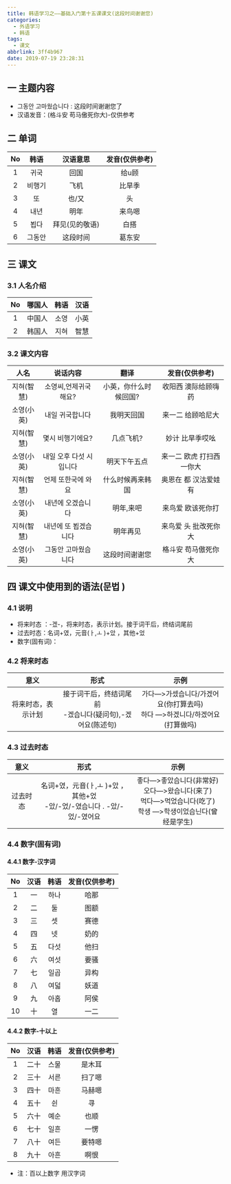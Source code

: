 ```yaml
---
title: 韩语学习之——基础入门第十五课课文(这段时间谢谢您)
categories:
  - 外语学习
  - 韩语
tags:
  - 课文
abbrlink: 3ff4b967
date: 2019-07-19 23:28:31
---
```


##   一 主题内容

* 그동안 고마웠습니다  : 这段时间谢谢您了
* 汉语发音：(格斗安 苟马傲死你大)-仅供参考

<!--more-->

## 二 单词

|  No  |  韩语  |    汉语意思    | 发音(仅供参考) |
| :--: | :----: | :------------: | :------------: |
|  1   |  귀국  |      回国      |     给u顾      |
|  2   | 비행기 |      飞机      |     比旱季     |
|  3   |   또   |     也/又      |       头       |
|  4   |  내년  |      明年      |     来鸟嗯     |
|  5   |  뵙다  | 拜见(见的敬语) |      白搭      |
|  6   | 그동안 |    这段时间    |     葛东安     |

## 三 课文

### 3.1 人名介绍

|  No  | 哪国人 | 韩语 | 汉语 |
| :--: | :----: | :--: | :--: |
|  1   | 中国人 | 소영 | 小英 |
|  2   | 韩国人 | 지혀 | 智慧 |

### 3.2 课文内容


|    人名    |        说话内容         |         翻译          |      发音(仅供参考)       |
| :--------: | :---------------------: | :-------------------: | :-----------------------: |
| 지혀(智慧) |  소영씨,언제귀국해요?   | 小英，你什么时候回国? |    收阳西 澳际给顾嗨药    |
| 소영(小英) |     내일 귀국합니다     |      我明天回国       |     来一二 给顾哈尼大     |
| 지혀(智慧) |    몇시 비행기에요?     |       几点飞机?       |      妙计 比旱季哎吆      |
| 소영(小英) | 내일 오후 다섯 시입니다 |     明天下午五点      | 来一二 欧虎 打扫西 一你大 |
| 지혀(智慧) |   언제 또한국에 와요    |   什么时候再来韩国    |   奥恩在 都 汉沽爱娃有    |
| 소영(小英) |    내년에 오겠습니다    |       明年,来吧       |     来鸟爱 欧该死你打     |
| 지혀(智慧) |  내년에 또  뵙겠습니다  |       明年再见        |   来鸟爱 头 批改死你大    |
| 소영(小英) |   그동안 고마웠습니다   |    这段时间谢谢您     |    格斗安 苟马傲死你大    |


##  四 课文中使用到的语法(문법 )

### 4.1 说明

* 将来时态 ：-겠-，将来时态，表示计划。接于词干后，终结词尾前
* 过去时态：名词+였，元音(ㅏ,ㅗ )+았 ，其他+었 
* 数字(固有词)：


### 4.2 将来时态

|        意义        |                            形式                             |                             示例                             |
| :----------------: | :---------------------------------------------------------: | :----------------------------------------------------------: |
| 将来时态，表示计划 | 接于词干后，终结词尾前<br>-겠습니다(疑问句),-겠어요(陈述句) | 가다—>가셌습니다/가겠어요(你打算去吗)<br/>하다 —>하겠니다/하겠어요(打算做吗)<br/> |

### 4.3 过去时态

|   意义   |                             形式                             |                             示例                             |
| :------: | :----------------------------------------------------------: | :----------------------------------------------------------: |
| 过去时态 | 名词+였，元音(ㅏ,ㅗ )+았 ，其他+었<br> -았/-었/-였습니다 . -았/-었/-였어요 | 좋다—>좋았습니다(非常好)<br/>오다—>왔습니다(来了)<br/>먹다—>먹었습니다(吃了)<br/>학생 —>학생이었습닌다(曾经是学生)<br/> |

### 4.4 数字(固有词)

#### 4.4.1 数字-汉字词

|  No  | 汉语 | 韩语 | 发音(仅供参考) |
| :--: | :--: | :--: | :------------: |
|  1   |  一  | 하나 |      哈那      |
|  2   |  二  |  둘  |      图额      |
|  3   |  三  |  셋  |      赛德      |
|  4   |  四  |  넷  |      奶的      |
|  5   |  五  | 다섯 |      他扫      |
|  6   |  六  | 여섯 |      要骚      |
|  7   |  七  | 일곱 |      异构      |
|  8   |  八  | 여덟 |      妖道      |
|  9   |  九  | 아홉 |      阿侯      |
|  10  |  十  |  열  |      一二      |

#### 4.4.2 数字-十以上

|  No  | 汉语 | 韩语 | 发音(仅供参考) |
| :--: | :--: | :--: | :------------: |
|  1   | 二十 | 스물 |     是木耳     |
|  2   | 三十 | 서른 |     扫了嗯     |
|  3   | 四十 | 마흔 |     马赫嗯     |
|  4   | 五十 |  쉰  |       寻       |
|  5   | 六十 | 예순 |      也顺      |
|  6   | 七十 | 일흔 |      一愣      |
|  7   | 八十 | 여든 |     要特嗯     |
|  8   | 九十 | 아흔 |      啊恨      |

* 注：百以上数字 用汉字词
